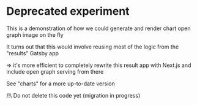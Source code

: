 # Deprecated experiment

This is a demonstration of how we could
generate and render chart open graph image on the fly

It turns out that this would involve reusing most of the logic
from the "results" Gatsby app

=> it's more efficient to completely rewrite this result app with Next.js
and include open graph serving from there

See "charts" for a more up-to-date version

/!\ Do not delete this code yet (migration in progress)

